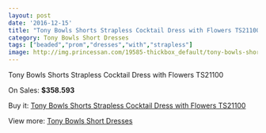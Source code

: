 ```yaml
---
layout: post
date: '2016-12-15'
title: "Tony Bowls Shorts Strapless Cocktail Dress with Flowers TS21100"
category: Tony Bowls Short Dresses
tags: ["beaded","prom","dresses","with","strapless"]
image: http://img.princessan.com/19585-thickbox_default/tony-bowls-shorts-strapless-cocktail-dress-with-flowers-ts21100.jpg
---
```

Tony Bowls Shorts Strapless Cocktail Dress with Flowers TS21100

On Sales: **$358.593**
<a href="https://www.princessan.com/en/tony-bowls-short-dresses/8770-tony-bowls-shorts-strapless-cocktail-dress-with-flowers-ts21100.html"><amp-img layout="responsive" width="600" height="600" src="//img.princessan.com/19585-thickbox_default/tony-bowls-shorts-strapless-cocktail-dress-with-flowers-ts21100.jpg" alt="Tony Bowls Shorts Strapless Cocktail Dress with Flowers TS21100 0" /></a>
<a href="https://www.princessan.com/en/tony-bowls-short-dresses/8770-tony-bowls-shorts-strapless-cocktail-dress-with-flowers-ts21100.html"><amp-img layout="responsive" width="600" height="600" src="//img.princessan.com/19588-thickbox_default/tony-bowls-shorts-strapless-cocktail-dress-with-flowers-ts21100.jpg" alt="Tony Bowls Shorts Strapless Cocktail Dress with Flowers TS21100 1" /></a>
<a href="https://www.princessan.com/en/tony-bowls-short-dresses/8770-tony-bowls-shorts-strapless-cocktail-dress-with-flowers-ts21100.html"><amp-img layout="responsive" width="600" height="600" src="//img.princessan.com/19587-thickbox_default/tony-bowls-shorts-strapless-cocktail-dress-with-flowers-ts21100.jpg" alt="Tony Bowls Shorts Strapless Cocktail Dress with Flowers TS21100 2" /></a>
<a href="https://www.princessan.com/en/tony-bowls-short-dresses/8770-tony-bowls-shorts-strapless-cocktail-dress-with-flowers-ts21100.html"><amp-img layout="responsive" width="600" height="600" src="//img.princessan.com/19586-thickbox_default/tony-bowls-shorts-strapless-cocktail-dress-with-flowers-ts21100.jpg" alt="Tony Bowls Shorts Strapless Cocktail Dress with Flowers TS21100 3" /></a>

Buy it: [Tony Bowls Shorts Strapless Cocktail Dress with Flowers TS21100](https://www.princessan.com/en/tony-bowls-short-dresses/8770-tony-bowls-shorts-strapless-cocktail-dress-with-flowers-ts21100.html "Tony Bowls Shorts Strapless Cocktail Dress with Flowers TS21100")

View more: [Tony Bowls Short Dresses](https://www.princessan.com/en/70-tony-bowls-short-dresses "Tony Bowls Short Dresses")